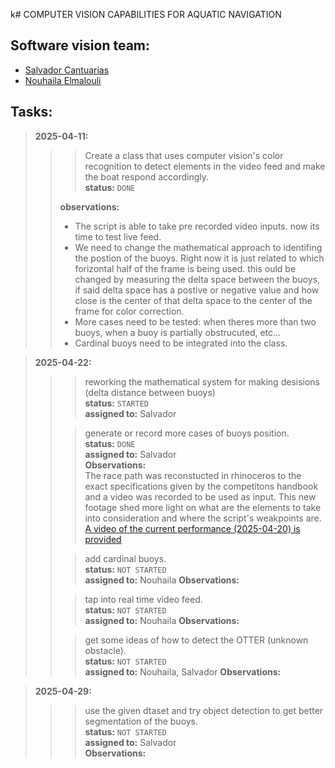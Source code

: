 k# COMPUTER VISION CAPABILITIES FOR AQUATIC NAVIGATION


## Software vision team:
- [Salvador Cantuarias](https://www.linkedin.com/in/salvador-cantuarias-bb5715268/)
- [Nouhaila Elmalouli](https://www.linkedin.com/in/nouhaila-elmalouli-46517a208/)

## Tasks:
>**2025-04-11:**<br>
>>>Create a class that uses computer vision's color recognition to detect elements in the video feed and make the boat respond accordingly.<br>
>>>**status:** `DONE`<br>
>>
>>**observations:**<br>
>>- The script is able to take pre recorded video inputs. now its time to test live feed.<br>
>>- We need to change the mathematical approach to identifing the postion of the buoys. Right now it is just related to which forizontal half of the frame is being used. this ould be changed by measuring the delta space between the buoys, if said delta space has a postive or negative value and how close is the center of that delta space to the center of the frame for color correction.<br>
>>- More cases need to be tested: when theres more than two buoys, when a buoy is partially obstrucuted, etc...<br>
>>- Cardinal buoys need to be integrated into the class.

>**2025-04-22:**<br>
>>>reworking the mathematical system for making desisions (delta distance between buoys)<br>
>>>**status:** `STARTED`<br>
>>>**assigned to:** Salvador
>>
>>>generate or record more cases of buoys position.<br>
>>>**status:** `DONE`<br>
>>>**assigned to:** Salvador<br>
>>**Observations:**<br> The race path was reconstucted in rhinoceros to the exact specifications given by the competitons handbook and a video was recorded to be used as input. This new footage shed more light on what are the elements to take into consideration and where the script's weakpoints are.<br>
>> [A video of the current performance (2025-04-20) is provided](https://youtu.be/pIJFHZwhgWk)
>>
>>>add cardinal buoys.<br>
>>>**status:** `NOT STARTED`<br>
>>>**assigned to:** Nouhaila
>>**Observations:**<br>
>>
>>>tap into real time video feed.<br>
>>>**status:** `NOT STARTED`<br>
>>>**assigned to:** Nouhaila
>>**Observations:**<br>
>>
>>>get some ideas of how to detect the OTTER (unknown obstacle).<br>
>>>**status:** `NOT STARTED`<br>
>>>**assigned to:** Nouhaila, Salvador
>>**Observations:**<br>

>**2025-04-29:**<br>
>>>use the given dtaset and try object detection to get better segmentation of the buoys.<br>
>>>**status:** `NOT STARTED`<br>
>>>**assigned to:** Salvador<br>
>>**Observations:**<br>
>>
